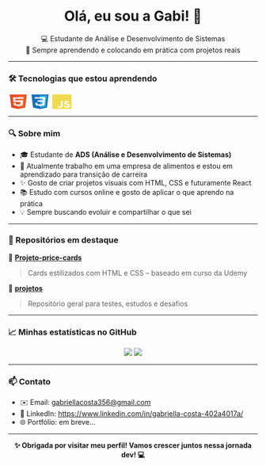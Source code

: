 <h1 align="center">Olá, eu sou a Gabi! 👋</h1>

<p align="center">
  💻 Estudante de Análise e Desenvolvimento de Sistemas  
  <br/>
  🌱 Sempre aprendendo e colocando em prática com projetos reais
</p>

---

### 🛠️ Tecnologias que estou aprendendo

<div style="display: inline_block">
  <img align="center" alt="HTML" height="30" width="40" src="https://raw.githubusercontent.com/devicons/devicon/master/icons/html5/html5-original.svg">
  <img align="center" alt="CSS" height="30" width="40" src="https://raw.githubusercontent.com/devicons/devicon/master/icons/css3/css3-original.svg">
  <img align="center" alt="JavaScript" height="30" width="40" src="https://raw.githubusercontent.com/devicons/devicon/master/icons/javascript/javascript-plain.svg">
</div>

---

### 🔍 Sobre mim

- 🎓 Estudante de **ADS (Análise e Desenvolvimento de Sistemas)**
- 🚀 Atualmente trabalho em uma empresa de alimentos e estou em aprendizado para transição de carreira
- ✨ Gosto de criar projetos visuais com HTML, CSS e futuramente React
- 📚 Estudo com cursos online e gosto de aplicar o que aprendo na prática
- 💡 Sempre buscando evoluir e compartilhar o que sei

---

### 📌 Repositórios em destaque

🔗 [**Projeto-price-cards**](https://github.com/gabsxzz/Projeto-price-cards)  
> Cards estilizados com HTML e CSS – baseado em curso da Udemy

🔗 [**projetos**](https://github.com/gabsxzz/projetos)  
> Repositório geral para testes, estudos e desafios

---

### 📈 Minhas estatísticas no GitHub

<div align="center">
  <img height="180em" src="https://github-readme-stats.vercel.app/api?username=gabsxzz&show_icons=true&theme=dracula&include_all_commits=true&count_private=true"/>
  <img height="180em" src="https://github-readme-stats.vercel.app/api/top-langs/?username=gabsxzz&layout=compact&langs_count=7&theme=dracula"/>
</div>

---

### 📫 Contato

- ✉️ Email: gabriellacosta356@gmail.com 
- 🔗 LinkedIn: https://www.linkedin.com/in/gabriella-costa-402a4017a/ 
- 🌐 Portfólio: em breve...

---

<p align="center"><b>✨ Obrigada por visitar meu perfil! Vamos crescer juntos nessa jornada dev! 💻</b></p>
